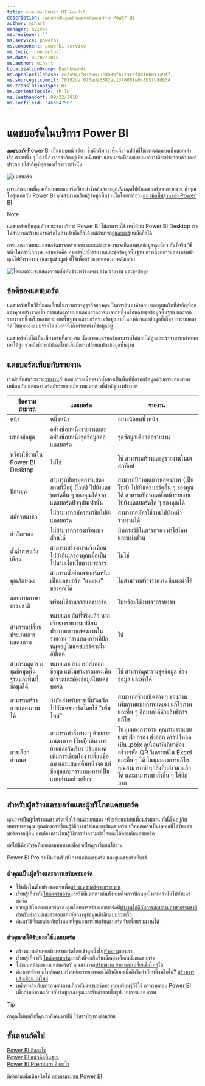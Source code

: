 ```yaml
---
title: แดชบอร์ด Power BI คืออะไร?
description: แดชบอร์ดเป็นคุณลักษณะสำคัญของบริการ Power BI
author: mihart
manager: kvivek
ms.reviewer: ''
ms.service: powerbi
ms.component: powerbi-service
ms.topic: conceptual
ms.date: 03/02/2018
ms.author: mihart
LocalizationGroup: Dashboards
ms.openlocfilehash: ccfa947f83a5079cda3bfb173c0f83f6b811a9ff
ms.sourcegitcommit: 70192daf070ede3382ac13f6001e0c8b5fb8d934
ms.translationtype: HT
ms.contentlocale: th-TH
ms.lasthandoff: 09/22/2018
ms.locfileid: "46564750"
---
```

# <a name="dashboards-in-power-bi-service"></a>แดชบอร์ดในบริการ Power BI

***แดชบอร์ด*** Power BI เป็นแบบหน้าเดียว ซึ่งมักเรียกว่าพื้นที่ว่างเปล่าที่ใช้การแสดภาพเพื่อบอกเล่าเรื่องราวหนึ่ง ๆ ได้ เนื่องจากจำกัดอยู่เพียงหนึ่งหน้า แดชบอร์ดทีี่ออกแบบมาอย่างดีจะประกอบด้วยองค์ประกอบที่สำคัญที่สุดของเรื่องราวเท่านั้น

![แดชบอร์ด](./media/end-user-dashboards/power-bi-dashboard2.png)

การแสดงภาพที่คุณเห็นบนแดชบอร์ดเรียกว่า*ไทล์* และจะถูก*ปักหมุด*ไปยังแดชบอร์ดจากรายงาน ถ้าคุณไม่คุ้นเคยกับ Power BI คุณสามารถเรียนรู้ข้อมูลพื้นฐานได้โดยการอ่าน[แนวคิดพื้นฐานของ Power BI](end-user-basic-concepts.md)

> [!NOTE]
> แดชบอร์ดเป็นคุณลักษณะของบริการ Power BI ไม่สามารถใช้งานได้บน Power BI Desktop เราไม่สามารถสร้างแดชบอร์ดในสำหรับมือถือได้ แต่สามารถ[ดูและแชร์](mobile/mobile-apps-view-dashboard.md)บนมือถือได้
> 
> 

การแสดงภาพบนแดชบอร์ดมาจากรายงาน และแต่ละรายงานจะยึดตามชุดข้อมูลชุดเดียว อันที่จริง วิธีหนึ่งในการนึกภาพแดชบอร์ดคือ ทางเข้าไปยังรายงานและชุดข้อมูลพื้นฐาน การเลือกการแสดงภาพนำคุณไปยังรายงาน (และชุดข้อมูล) ที่ใช้เพื่อสร้างการแสดงภาพดังกล่าว

![ไดอะแกรมจะแสดงความสัมพันธ์ระหว่างแดชบอร์ด รายงาน และชุดข้อมูล](./media/end-user-dashboards/power-bi-diagram.png)

## <a name="advantages-of-dashboards"></a>ข้อดีของแดชบอร์ด
แดชบอร์ดเป็นวิธีที่ยอดเยี่ยมในการตรวจดูธุรกิจของคุณ ในการค้นหาคำตอบ และดูเมตริกที่สำคัญที่สุดของคุณอย่างรวดเร็ว การแสดงภาพบนแดชบอร์ดอาจมาจากหนึ่งหรือหลายชุดข้อมูลพื้นฐาน และจากรายงานหนึ่งหรือหลายรายงานพื้นฐาน แดชบอร์ดรวมข้อมูลภายในองค์กรและข้อมูลที่เกิดจากระบบคลาวด์ ให้มุมมองแบบรวมโดยไม่คำนึงถึงตำแหน่งที่ข้อมูลอยู่

แดชบอร์ดไม่ได้เป็นเพียงภาพที่สวยงาม เนื่องจากแดชบอร์ดสามารถโต้ตอบได้สูงและเราสามารถกำหนดเองได้สูง รวมถึงมีการอัปเดตไทล์เมื่อมีการเปลี่ยนแปลงข้อมูลพื้นฐาน

## <a name="dashboards-versus-reports"></a>แดชบอร์ดเทียบกับรายงาน
เรามักสับสนระหว่าง[รายงาน](end-user-reports.md)กับแดชบอร์ดเนื่องจากทั้งสองเป็นพื้นที่ที่กรอกข้อมูลด้วยการแสดงภาพเหมือนกัน แต่แดชบอร์ดกับรายงานมีความแตกต่างที่สำคัญบางประการ

| **ขีดความสามารถ** | **แดชบอร์ด** | **รายงาน** |
| --- | --- | --- |
| หน้า |หนึ่งหน้า |อย่างน้อยหนึ่งหน้า |
| แหล่งข้อมูล |อย่างน้อยหนึ่งรายงานและอย่างน้อยหนึ่งชุดข้อมูลต่อแดชบอร์ด |ชุดข้อมูลเดียวต่อรายงาน |
| พร้อมใช้งานใน Power BI Desktop |ไม่ใช่ |ใช่ สามารถสร้างและดูรายงานในเดสก์ท็อป |
| ปักหมุด |สามารถปักหมุดการแสดงภาพที่มีอยู่ (ไทล์) ไปยังแดชบอร์ดอื่น ๆ ของคุณได้จากแดชบอร์ดปัจจุบันเท่านั้น |สามารถปักหมุดการแสดงภาพ (เป็นไทล์) ไปยังแดชบอร์ดอื่น ๆ ของคุณได้ สามารถปักหมุดทั้งหน้ารายงานไปยังแดชบอร์ดใด ๆ ของคุณได้ |
| สมัครสมาชิก |ไม่สามารถสมัครสมาชิกไปยังแดชบอร์ด |สามารถสมัครใช้งานไปยังหน้ารายงานได้ |
| กำลังกรอง |ไม่สามารถกรองหรือแบ่งส่วนได้ |มีหลายวิธีในการกรอง ทำไฮไลท์ และแบ่งส่วน |
| ตั้งค่าการแจ้งเตือน |สามารถสร้างการแจ้งเตือนไปยังอีเมลของคุณเมื่อเป็นไปตามเงื่อนไขบางประการ |ไม่ใช่ |
| คุณลักษณะ |สามารถตั้งค่าแดชบอร์ดหนึ่งเป็นแดชบอร์ด "แนะนำ" ของคุณได้ |ไม่สามารถสร้างรายงานที่แนะนำได้ |
| สอบถามภาษาธรรมชาติ |พร้อมใช้งานจากแดชบอร์ด |ไม่พร้อมใช้งานจากรายงาน |
| สามารถเปลี่ยนประเภทการแสดงภาพ |หมายเลข อันที่จริงแล้ว หากเจ้าของรายงานเปลี่ยนประเภทการแสดงภาพในรายงาน การแสดงภาพที่ปักหมุดอยู่ในแดชบอร์ดจะไม่อัปเดต |ใช่ |
| สามารถดูตารางชุดข้อมูลพื้นฐานและพื้นที่ข้อมูลได้ |หมายเลข สามารถส่งออกข้อมูล แต่ไม่สามารถมองเห็นตารางและช่องข้อมูลในแดชบอร์ด |ใช่ สามารถดูตารางชุดข้อมูล ช่องข้อมูล และค่าได้ |
| สามารถสร้างการแสดงภาพได้ |จำกัดสำหรับการเพิ่มวิดเจ็ตไปยังแดชบอร์ดโดยใช้ "เพิ่มไทล์" |สามารถสร้างชนิดต่าง ๆ ของภาพ เพิ่มภาพแบบกำหนดเอง แก้ไขภาพและอื่น ๆ อีกมากได้ด้วยสิทธิ์การแก้ไข |
| การเลือกกำหนด |สามารถทำสิ่งต่าง ๆ ด้วยการแสดงภาพ (ไทล์) เช่น การย้ายและจัดเรียง ปรับขนาด เพิ่มการเชื่อมโยง เปลี่ยนชื่อ ลบ และแสดงเต็มหน้าจอ แต่ข้อมูลและการแสดงภาพเป็นแบบอ่านอย่างเดียว |ในมุมมองการอ่าน คุณสามารถเผยแพร่ ฝัง กรอง ส่งออก ดาวน์โหลดเป็น .pbix ดูเนื้อหาที่เกี่ยวข้อง สร้างรหัส QR วิเคราะห์ใน Excel และอื่น ๆ ได้  ในมุมมองการแก้ไข คุณสามารถทำทุกสิ่งที่กล่าวมาแล้วได้ และสามารถทำสิ่งอื่น ๆ ได้อีกมาก |

## <a name="dashboard-creators-and-dashboard-consumers"></a>สำหรับผู้สร้างแดชบอร์ดและผู้บริโภคแดชบอร์ด
คุณอาจเป็นผู้ที่สร้างแดชบอร์ดเพื่อใช้งานด้วยตนเอง หรือเพื่อแชร์กับเพื่อนร่วมงาน ทั้งนีี้ขึ้นอยู่กับบทบาทของคุณ คุณต้องการเรียนรู้วิธีการสร้างและแชร์แดชบอร์ด หรือคุณอาจเป็นบุคคลที่ได้รับแดชบอร์ดจากผู้อื่น คุณต้องการเรียนรู้วิธีการทำความเข้าใจและโต้ตอบกับแดชบอร์ด

ต่อไปนี้คือหัวข้อที่แยกตามบทบาทเพื่อช่วยให้คุณเริ่มต้นใช้งาน

Power BI Pro จำเป็นสำหรับทั้งการแชร์แดชบอร์ด และดูแดชบอร์ดที่แชร์

### <a name="if-you-will-be-creating-and-sharing-dashboards"></a>ถ้าคุณเป็นผู้สร้างและการแชร์แดชบอร์ด
* ใช้หนึ่งในตัวอย่างของเราเพื่อ[สร้างแดชบอร์ดจากรายงาน](../service-dashboard-create.md)
* เรียนรู้เกี่ยวกับ[ไทล์แดชบอร์ด](end-user-tiles.md)และวิธีที่แตกต่างกันทั้งหมดในการปักหมุดไทล์เหล่านั้นไปยังแดชบอร์ด
* ช่วยผู้บริโภคแดชบอร์ดของคุณโดยการสร้างแดชบอร์ดที่[ทำงานได้ดีกับการสอบถามภาษาธรรมชาติสำหรับคำถามและคำตอบ](../service-prepare-data-for-q-and-a.md)และกับ[การดูข้อมูลเชิงลึกแบบรวดเร็ว](../service-insights-optimize.md)
* ค้นหาวิธีที่แตกต่างกันทั้งหมดที่คุณสามารถ[แชร์แดชบอร์ดกับเพื่อนร่วมงาน](../service-how-to-collaborate-distribute-dashboards-reports.md)ได้

### <a name="if-you-will-be-receiving-and-consuming-dashboards"></a>ถ้าคุณจะได้รับและใช้แดชบอร์ด
* สร้างความคุ้นเคยกับแดชบอร์ดโดยเข้าดูหนึ่งใน[ตัวอย่าง](../sample-tutorial-connect-to-the-samples.md)ของเรา
* เรียนรู้เกี่ยวกับ[ไทล์แดชบอร์ด](end-user-tiles.md)และสิ่งที่จะเกิดขึ้นเมื่อคุณเลือกหนึ่งแดชบอร์ด
* ไม่ชอบหน้าตาของแดชบอร์ด?  คุณสามารถ[ปรับขนาด ย้าย และเปลี่ยนชื่อไทล์](../service-dashboard-edit-tile.md)ได้
* ต้องการติดตามไทล์แดชบอร์ดแต่ละรายการและได้รับอีเมลเมื่อถึงขีดจำกัดหนึ่งหรือไม่? [สร้างการแจ้งเตือนบนไทล์](../service-set-data-alerts.md)
* เพลิดเพลินกับการถามคำถามเกี่ยวกับแดชบอร์ดของคุณ เรียนรู้วิธีใช้ [การถามตอบ Power BI](../power-bi-tutorial-q-and-a.md) เพื่อถามคำถามเกี่ยวกับข้อมูลของคุณและรับคำตอบในรูปแบบการแสดงภาพ

> [!TIP]
> ถ้าคุณไม่พบสิ่งที่คุณกำลังค้นหาที่นี่ ใช้สารบัญทางด้านซ้าย
> 
> 

## <a name="next-steps"></a>ขั้นตอนถัดไป
[Power BI คืออะไร](../power-bi-overview.md)  
[Power BI แนวคิดพื้นฐาน](end-user-basic-concepts.md)  
[Power BI Premium คืออะไร](../service-premium.md)  

มีคำถามเพิ่มเติมหรือไม่ [ลองถามชุมชน Power BI](http://community.powerbi.com/)

